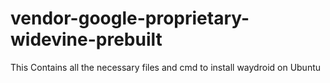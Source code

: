 # vendor-google-proprietary-widevine-prebuilt
This Contains all the necessary files and cmd to install waydroid on Ubuntu
